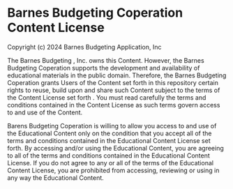 # Barnes Budgeting Coperation Content License

Copyright (c) 2024 Barnes Budgeting Application, Inc

The Barnes Budgeting , Inc. owns this  Content. However, the Barnes Budgeting
Coperation  supports the development and availability of educational materials in the
public domain. Therefore, the Barnes Budgeting 
Coperation grants Users of the Content set forth in this repository certain rights to reuse, build
upon and share such Content subject to the terms of the 
Content License set forth . You must read carefully the terms and
conditions contained in the  Content License as such terms govern
access to and use of the Content.

Barens Budgeting
Coperation is willing to allow you access to and use of the Educational
Content only on the condition that you accept all of the terms and conditions
contained in the Educational Content License set forth. By
accessing and/or using the Educational Content, you are agreeing to all of the
terms and conditions contained in the Educational Content License. If you do not
agree to any or all of the terms of the Educational Content License, you are
prohibited from accessing, reviewing or using in any way the Educational
Content.
